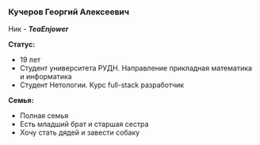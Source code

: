 ### Кучеров Георгий Алексеевич

Ник - **_TeaEnjower_**

**Статус:**
- 19 лет
- Студент университета РУДН. Направление прикладная математика и информатика
- Студент Нетологии. Курс full-stack разработчик

**Семья:**

- Полная семья
- Есть младший брат и старшая сестра
- Хочу стать дядей и завести собаку
